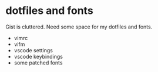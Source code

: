 # dotfiles and fonts
Gist is cluttered. Need some space for my dotfiles and fonts.

- vimrc
- vifm
- vscode settings
- vscode keybindings
- some patched fonts
